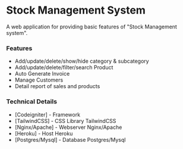 # Stock Management System
A web application for providing basic features of "Stock Management system".

### Features
- Add/update/delete/show/hide category & subcategory
- Add/update/delete/filter/search Product
- Auto Generate Invoice
- Manage Customers
- Detail report of sales and products

### Technical Details
- [Codeigniter] - Framework 
- [TailwindCSS] - CSS Library TailwindCSS
- [Nginx/Apache] - Webserver Nginx/Apache
- [Heroku] - Host Heroku
- [Postgres/Mysql] - Database Postgres/Mysql



